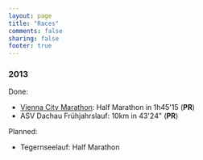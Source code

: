 ```yaml
---
layout: page
title: "Races"
comments: false
sharing: false
footer: true
---
```


### 2013 ###

Done:

* [Vienna City Marathon](/blog/2013/04/17/vienna-city-half-marathon/): Half Marathon in 1h45'15 (**PR**)
* ASV Dachau Fr&uuml;hjahrslauf: 10km in 43'24" (**PR**)

Planned:

* Tegernseelauf: Half Marathon
